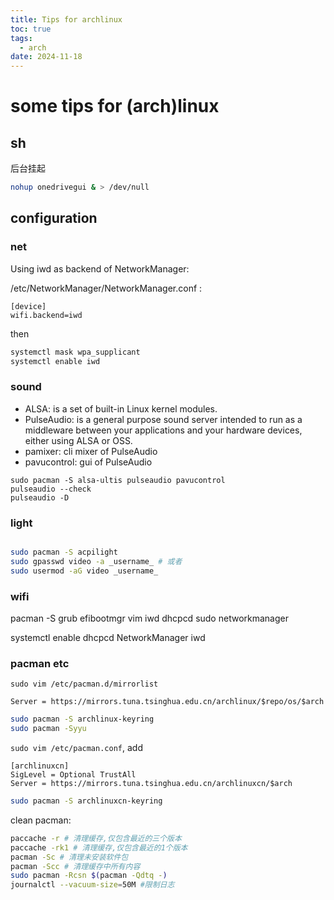 ```yaml
---
title: Tips for archlinux
toc: true
tags:
  - arch
date: 2024-11-18
---
```


# some tips for (arch)linux

## sh

后台挂起

```sh
nohup onedrivegui & > /dev/null
```

## configuration

### net

Using iwd as backend of NetworkManager:

/etc/NetworkManager/NetworkManager.conf :

```
[device]
wifi.backend=iwd
```

then

```sh
systemctl mask wpa_supplicant
systemctl enable iwd
```

### sound

- ALSA: is a set of built-in Linux kernel modules.
- PulseAudio: is a general purpose sound server intended to run as a middleware between your applications and your hardware devices, either using ALSA or OSS.
- pamixer: cli mixer of PulseAudio
- pavucontrol: gui of PulseAudio

```
sudo pacman -S alsa-ultis pulseaudio pavucontrol
pulseaudio --check
pulseaudio -D
```

### light

```sh

sudo pacman -S acpilight
sudo gpasswd video -a _username_ # 或者
sudo usermod -aG video _username_
```


### wifi

pacman -S grub efibootmgr vim iwd dhcpcd sudo networkmanager

systemctl enable dhcpcd NetworkManager iwd

### pacman etc

`sudo vim /etc/pacman.d/mirrorlist`

```
Server = https://mirrors.tuna.tsinghua.edu.cn/archlinux/$repo/os/$arch
```

```sh
sudo pacman -S archlinux-keyring
sudo pacman -Syyu
```

`sudo vim /etc/pacman.conf`, add

```
[archlinuxcn]
SigLevel = Optional TrustAll
Server = https://mirrors.tuna.tsinghua.edu.cn/archlinuxcn/$arch
```

```sh
sudo pacman -S archlinuxcn-keyring
```

clean pacman:

```sh
paccache -r # 清理缓存,仅包含最近的三个版本
paccache -rk1 # 清理缓存,仅包含最近的1个版本
pacman -Sc # 清理未安装软件包
pacman -Scc # 清理缓存中所有内容
sudo pacman -Rcsn $(pacman -Qdtq -)
journalctl --vacuum-size=50M #限制日志
```
